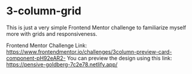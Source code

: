 # 3-column-grid

This is just a very simple Frontend Mentor challenge to familiarize myself more with grids and responsiveness. 

Frontend Mentor Challenge Link: https://www.frontendmentor.io/challenges/3column-preview-card-component-pH92eAR2-
You can preview the design using this link: https://pensive-goldberg-7c2e78.netlify.app/
